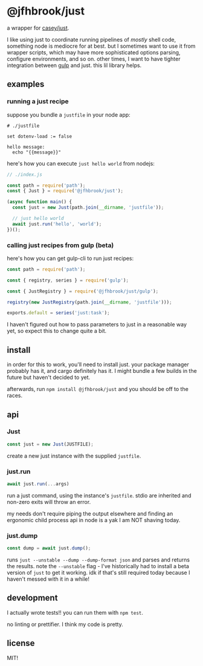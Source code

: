 # @jfhbrook/just

a wrapper for [casey/just](https://github.com/casey/just).

I like using just to coordinate running pipelines of *mostly* shell code,
something node is mediocre for at best. but I sometimes want to use it from
wrapper scripts, which may have more sophisticated options parsing, configure
environments, and so on. other times, I want to have tighter integration
between [gulp](https://gulpjs.com/) and just. this lil library helps.

## examples

### running a just recipe

suppose you bundle a `justfile` in your node app:

```justfile
# ./justfile

set dotenv-load := false

hello message:
  echo "{{message}}"
```

here's how you can execute `just hello world` from nodejs:

```js
// ./index.js

const path = require('path');
const { Just } = require('@jfhbrook/just');

(async function main() {
  const just = new Just(path.join(__dirname, 'justfile'));

  // just hello world
  await just.run('hello', 'world');
})();
```

### calling just recipes from gulp (beta)

here's how you can get gulp-cli to run just recipes:

```js
const path = require('path');

const { registry, series } = require('gulp');

const { JustRegistry } = require('@jfhbrook/just/gulp');

registry(new JustRegistry(path.join(__dirname, 'justfile')));

exports.default = series('just:task');
```

I haven't figured out how to pass parameters to just in a reasonable way yet,
so expect this to change quite a bit.

## install

in order for this to work, you'll need to install just. your package manager
probably has it, and cargo definitely has it. I might bundle a few builds
in the future but haven't decided to yet.

afterwards, run `npm install @jfhbrook/just` and you should be off to the
races.

## api

### Just

```js
const just = new Just(JUSTFILE);
```

create a new just instance with the supplied `justfile`.

### just.run

```js
await just.run(...args)
```

run a just command, using the instance's `justfile`. stdio are inherited and
non-zero exits will throw an error.

my needs don't require piping the output elsewhere and finding an ergonomic
child process api in node is a yak I am NOT shaving today.

### just.dump

```js
const dump = await just.dump();
```

runs `just --unstable --dump --dump-format json` and parses and returns the
results. note the `--unstable` flag - I've historically had to install a
beta version of `just` to get it working. idk if that's still required today
because I haven't messed with it in a while!

## development

I actually wrote tests!! you can run them with `npm test`.

no linting or prettifier. I think my code is pretty.

## license

MIT!
